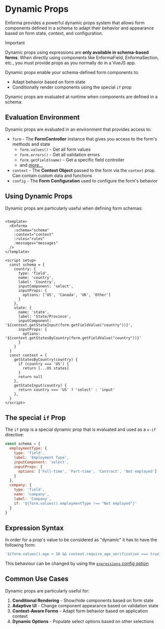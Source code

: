 # Dynamic Props

Enforma provides a powerful dynamic props system that allows form components defined in a schema to adapt their behavior and appearance based on form state, context, and configuration.

> [!IMPORTANT] 
> Dynamic props using expressions are **only available in schema-based forms**. When directly using components like EnformaField, EnformaSection, etc., you must provide props as you normally do in a VueJS app.

Dynamic props enable your schema-defined form components to:
- Adapt behavior based on form state
- Conditionally render components using the special `if` prop

Dynamic props are evaluated at runtime when components are defined in a schema:

## Evaluation Environment

Dynamic props are evaluated in an environment that provides access to:

- `form` - The **FormController** instance that gives you access to the form's methods and state
  - `form.values()` - Get all form values
  - `form.errors()` - Get all validation errors
  - `form.getField(name)` - Get a specific field controller
  - and [more...](/field-forms/form-controller-api.md)
- `context` - The **Context Object** passed to the form via the `context` prop. Can contain custom data and functions
- `config` - The **Form Configuration** used to configure the form's behavior

## Using Dynamic Props

Dynamic props are particularly useful when defining form schemas:

```vue

<template>
  <Enforma
    :schema="schema"
    :context="context"
    :rules="rules"
    :messages="messages"
  />
</template>

<script setup>
  const schema = {
    country: {
      type: 'field',
      name: 'country',
      label: 'Country',
      inputComponent: 'select',
      inputProps: {
        options: ['US', 'Canada', 'UK', 'Other']
      }
    },
    state: {
      name: 'state',
      label: 'State/Province',
      inputComponent: '${context.getStateInput(form.getFieldValue("country"))}',
      inputProps: {
        options: '${context.getStatesByCountry(form.getFieldValue("country"))}'
      }
    }
  }
  const context = {
    getStatesByCountry(country) {
      if (country === 'US') {
        return [...US states]
      }
      return null
    },
    getStateInput(country) {
      return country === 'US' ? 'select' : 'input'
    },
  }
</script>
```

## The special `if` Prop

The `if` prop is a special dynamic prop that is evaluated and used as a `v-if` directive:

```js
const schema = {
  employmentType: {
    type: 'field',
    label: 'Employment Type',
    inputComponent: 'select',
    inputProps: {
      options: ['Full-time', 'Part-time', 'Contract', 'Not employed']
    }
  },
  company: {
    type: 'field',
    name: 'company',
    label: 'Company',
    if: '${form.values().employmentType !== "Not employed"}'
  }
}
```

## Expression Syntax

In order for a prop's value to be considered as "dynamic" it has to have the following form:

```js
'${form.values().age > 18 && context.require_age_verification === true}'
```

This behaviour can be changed by using the [`expressions` config option](/core-concepts/configuration.md)

## Common Use Cases

Dynamic props are particularly useful for:

1. **Conditional Rendering** - Show/hide components based on form state
2. **Adaptive UI** - Change component appearance based on validation state
3. **Context-Aware Forms** - Adapt form behavior based on application context
4. **Dynamic Options** - Populate select options based on other selections